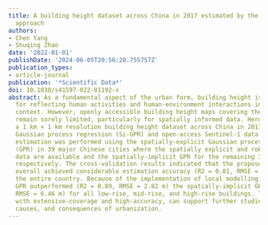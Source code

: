 ```yaml
---
title: A building height dataset across China in 2017 estimated by the spatially-informed
  approach
authors:
- Chen Yang
- Shuqing Zhao
date: '2022-01-01'
publishDate: '2024-06-05T20:56:28.755757Z'
publication_types:
- article-journal
publication: '*Scientific Data*'
doi: 10.1038/s41597-022-01192-x
abstract: As a fundamental aspect of the urban form, building height is a key attribute
  for reflecting human activities and human-environment interactions in the urban
  context. However, openly accessible building height maps covering the whole China
  remain sorely limited, particularly for spatially informed data. Here we developed
  a 1 km × 1 km resolution building height dataset across China in 2017 using Spatially-informed
  Gaussian process regression (Si-GPR) and open-access Sentinel-1 data. Building height
  estimation was performed using the spatially-explicit Gaussian process regression
  (GPR) in 39 major Chinese cities where the spatially explicit and robust cadastral
  data are available and the spatially-implicit GPR for the remaining 304 cities,
  respectively. The cross-validation results indicated that the proposed Si-GPR model
  overall achieved considerable estimation accuracy (R2 = 0.81, RMSE = 4.22 m) across
  the entire country. Because of the implementation of local modelling, the spatially-explicit
  GPR outperformed (R2 = 0.89, RMSE = 2.82 m) the spatially-implicit GPR (R2 = 0.72,
  RMSE = 6.46 m) for all low-rise, mid-rise, and high-rise buildings. This dataset,
  with extensive-coverage and high-accuracy, can support further studies on the characteristics,
  causes, and consequences of urbanization.
---
```

